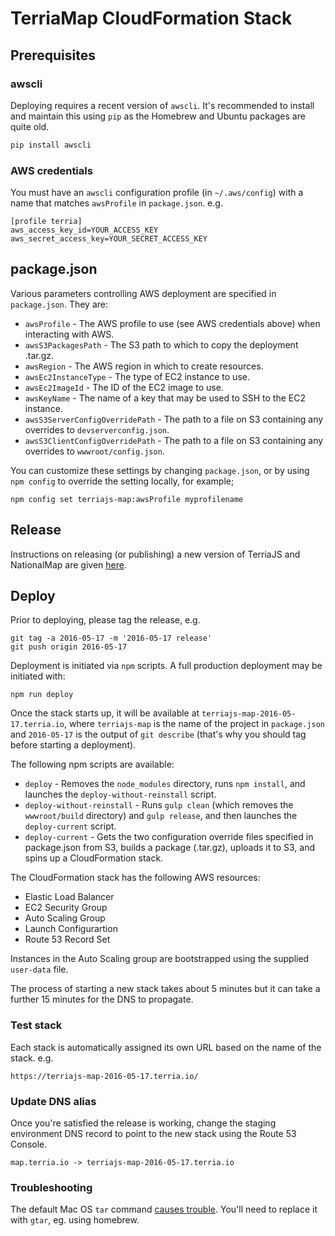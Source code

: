 # TerriaMap CloudFormation Stack

## Prerequisites

### awscli

Deploying requires a recent version of `awscli`. It's recommended to install and maintain this using `pip` as the Homebrew and Ubuntu packages are quite old.

```sh
pip install awscli
```

### AWS credentials

You must have an `awscli` configuration profile (in `~/.aws/config`) with a name that matches `awsProfile` in `package.json`.  e.g.

```
[profile terria]
aws_access_key_id=YOUR_ACCESS_KEY
aws_secret_access_key=YOUR_SECRET_ACCESS_KEY
```

## package.json

Various parameters controlling AWS deployment are specified in `package.json`.  They are:

* `awsProfile` - The AWS profile to use (see AWS credentials above) when interacting with AWS.
* `awsS3PackagesPath` - The S3 path to which to copy the deployment .tar.gz.
* `awsRegion` - The AWS region in which to create resources.
* `awsEc2InstanceType` - The type of EC2 instance to use.
* `awsEc2ImageId` - The ID of the EC2 image to use.
* `awsKeyName` - The name of a key that may be used to SSH to the EC2 instance.
* `awsS3ServerConfigOverridePath` - The path to a file on S3 containing any overrides to `devserverconfig.json`.
* `awsS3ClientConfigOverridePath` - The path to a file on S3 containing any overrides to `wwwroot/config.json`.

You can customize these settings by changing `package.json`, or by using `npm config` to override the setting locally, for example;

```
npm config set terriajs-map:awsProfile myprofilename
```

## Release

Instructions on releasing (or publishing) a new version of TerriaJS and NationalMap are given [here](https://github.com/TerriaJS/nationalmap/wiki/Releasing-NationalMap).

## Deploy

Prior to deploying, please tag the release, e.g.

```
git tag -a 2016-05-17 -m '2016-05-17 release'
git push origin 2016-05-17
```

Deployment is initiated via `npm` scripts.  A full production deployment may be initiated with:

```
npm run deploy
```

Once the stack starts up, it will be available at `terriajs-map-2016-05-17.terria.io`, where `terriajs-map` is the name of the project in `package.json` and `2016-05-17` is the output of `git describe` (that's why you should tag before starting a deployment).

The following npm scripts are available:

* `deploy` - Removes the `node_modules` directory, runs `npm install`, and launches the `deploy-without-reinstall` script.
* `deploy-without-reinstall` - Runs `gulp clean` (which removes the `wwwroot/build` directory) and `gulp release`, and then launches the `deploy-current` script.
* `deploy-current` - Gets the two configuration override files specified in package.json from S3, builds a package (.tar.gz), uploads it to S3, and spins up a CloudFormation stack.


The CloudFormation stack has the following AWS resources:

  - Elastic Load Balancer
  - EC2 Security Group
  - Auto Scaling Group
  - Launch Configurartion
  - Route 53 Record Set

Instances in the Auto Scaling group are bootstrapped using the supplied `user-data` file.

The process of starting a new stack takes about 5 minutes but it can take a further 15 minutes for the DNS to propagate.

### Test stack

Each stack is automatically assigned its own URL based on the name of the stack. e.g.

```
https://terriajs-map-2016-05-17.terria.io/
```

### Update DNS alias

Once you're satisfied the release is working, change the staging environment DNS record to point to the new stack using the Route 53 Console.


```
map.terria.io -> terriajs-map-2016-05-17.terria.io
```

### Troubleshooting

The default Mac OS `tar` command [causes trouble](http://superuser.com/questions/318809/linux-os-x-tar-incompatibility-tarballs-created-on-os-x-give-errors-when-unt). You'll need to replace it with `gtar`, eg. using homebrew.
